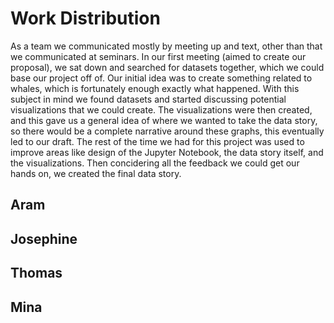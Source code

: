 # Work Distribution

As a team we communicated mostly by meeting up and text, other than that we communicated at
seminars. In our first meeting (aimed to create our proposal), we sat down and searched for
datasets together, which we could base our project off of. Our initial idea was to create something
related to whales, which is fortunately enough exactly what happened. With this subject in mind we
found datasets and started discussing potential visualizations that we could create. The visualizations
were then created, and this gave us a general idea of where we wanted to take the data story, so 
there would be a complete narrative around these graphs, this eventually led to our draft. The rest of
the time we had for this project was used to improve areas like design of the Jupyter Notebook, the data story
itself, and the visualizations. Then concidering all the feedback we could get our hands on, we created the final data story.

## Aram

## Josephine

## Thomas

## Mina
